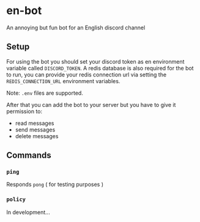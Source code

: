 # en-bot

An annoying but fun bot for an English discord channel

## Setup
For using the bot you should set your discord token as en environment variable called `DISCORD_TOKEN`.
A redis database is also required for the bot to run, you can provide your redis connection url via setting the `REDIS_CONNECTION_URL` environment variables.

Note: `.env` files are supported.

After that you can add the bot to your server but you have to give it permission to:
 - read messages
 - send messages
 - delete messages

## Commands
### `ping`
Responds `pong` ( for testing purposes )
### `policy`
In development...
